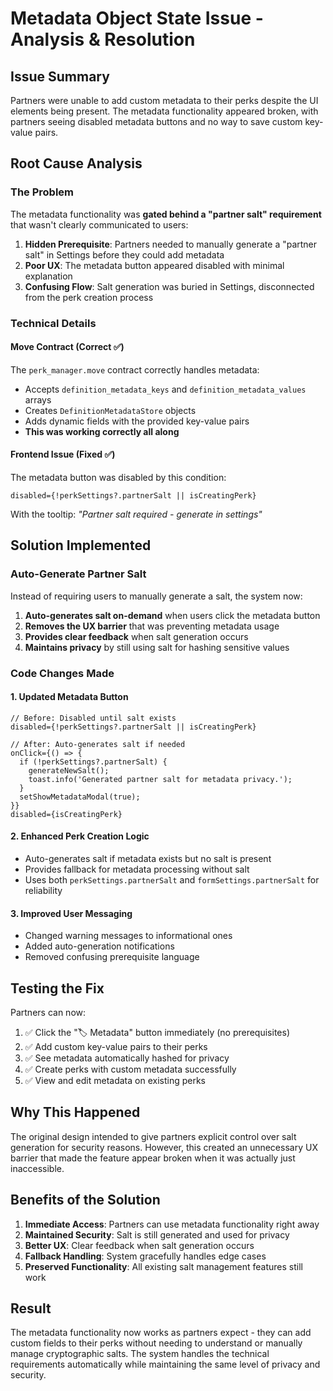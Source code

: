 # Metadata Object State Issue - Analysis & Resolution

## Issue Summary
Partners were unable to add custom metadata to their perks despite the UI elements being present. The metadata functionality appeared broken, with partners seeing disabled metadata buttons and no way to save custom key-value pairs.

## Root Cause Analysis

### The Problem
The metadata functionality was **gated behind a "partner salt" requirement** that wasn't clearly communicated to users:

1. **Hidden Prerequisite**: Partners needed to manually generate a "partner salt" in Settings before they could add metadata
2. **Poor UX**: The metadata button appeared disabled with minimal explanation
3. **Confusing Flow**: Salt generation was buried in Settings, disconnected from the perk creation process

### Technical Details

#### Move Contract (Correct ✅)
The `perk_manager.move` contract correctly handles metadata:
- Accepts `definition_metadata_keys` and `definition_metadata_values` arrays
- Creates `DefinitionMetadataStore` objects
- Adds dynamic fields with the provided key-value pairs
- **This was working correctly all along**

#### Frontend Issue (Fixed ✅)
The metadata button was disabled by this condition:
```tsx
disabled={!perkSettings?.partnerSalt || isCreatingPerk}
```

With the tooltip: *"Partner salt required - generate in settings"*

## Solution Implemented

### Auto-Generate Partner Salt
Instead of requiring users to manually generate a salt, the system now:

1. **Auto-generates salt on-demand** when users click the metadata button
2. **Removes the UX barrier** that was preventing metadata usage  
3. **Provides clear feedback** when salt generation occurs
4. **Maintains privacy** by still using salt for hashing sensitive values

### Code Changes Made

#### 1. Updated Metadata Button
```tsx
// Before: Disabled until salt exists
disabled={!perkSettings?.partnerSalt || isCreatingPerk}

// After: Auto-generates salt if needed
onClick={() => {
  if (!perkSettings?.partnerSalt) {
    generateNewSalt();
    toast.info('Generated partner salt for metadata privacy.');
  }
  setShowMetadataModal(true);
}}
disabled={isCreatingPerk}
```

#### 2. Enhanced Perk Creation Logic
- Auto-generates salt if metadata exists but no salt is present
- Provides fallback for metadata processing without salt
- Uses both `perkSettings.partnerSalt` and `formSettings.partnerSalt` for reliability

#### 3. Improved User Messaging
- Changed warning messages to informational ones
- Added auto-generation notifications
- Removed confusing prerequisite language

## Testing the Fix

Partners can now:
1. ✅ Click the "🏷️ Metadata" button immediately (no prerequisites)
2. ✅ Add custom key-value pairs to their perks  
3. ✅ See metadata automatically hashed for privacy
4. ✅ Create perks with custom metadata successfully
5. ✅ View and edit metadata on existing perks

## Why This Happened

The original design intended to give partners explicit control over salt generation for security reasons. However, this created an unnecessary UX barrier that made the feature appear broken when it was actually just inaccessible.

## Benefits of the Solution

1. **Immediate Access**: Partners can use metadata functionality right away
2. **Maintained Security**: Salt is still generated and used for privacy
3. **Better UX**: Clear feedback when salt generation occurs
4. **Fallback Handling**: System gracefully handles edge cases
5. **Preserved Functionality**: All existing salt management features still work

## Result

The metadata functionality now works as partners expect - they can add custom fields to their perks without needing to understand or manually manage cryptographic salts. The system handles the technical requirements automatically while maintaining the same level of privacy and security. 